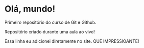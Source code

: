 # Olá, mundo!
 Primeiro repositório do curso de Git e Github.

 Repositório criado durante uma aula ao vivo!
 
 Essa linha eu adicionei diretamente no site. QUE IMPRESSIOANTE!
